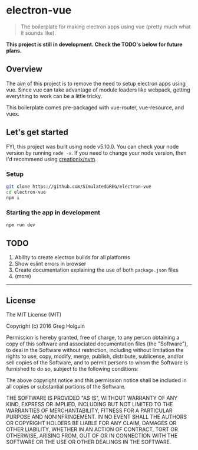 # electron-vue
> The boilerplate for making electron apps using vue (pretty much what it sounds like).

**This project is still in development. Check the TODO's below for future plans.**

## Overview
The aim of this project is to remove the need to setup electron apps using vue. Since vue can take advantage of module loaders like webpack, getting everything to work can be a little tricky.

This boilerplate comes pre-packaged with vue-router, vue-resource, and vuex.

## Let's get started
FYI, this project was built using node v5.10.0. You can check your node version by running `node -v`. If you need to change your node version, then I'd recommend using [creationix/nvm](https://github.com/creationix/nvm/blob/master/README.markdown).

### Setup
```bash
git clone https://github.com/SimulatedGREG/electron-vue
cd electron-vue
npm i
```

### Starting the app in development
```bash
npm run dev
```

## TODO
  1. Ability to create electron builds for all platforms
  2. Show eslint errors in browser
  3. Create documentation explaining the use of both `package.json` files
  4. (more)

***

## License
The MIT License (MIT)

Copyright (c) 2016 Greg Holguin

Permission is hereby granted, free of charge, to any person obtaining a copy of this software and associated documentation files (the "Software"), to deal in the Software without restriction, including without limitation the rights to use, copy, modify, merge, publish, distribute, sublicense, and/or sell copies of the Software, and to permit persons to whom the Software is furnished to do so, subject to the following conditions:

The above copyright notice and this permission notice shall be included in all copies or substantial portions of the Software.

THE SOFTWARE IS PROVIDED "AS IS", WITHOUT WARRANTY OF ANY KIND, EXPRESS OR IMPLIED, INCLUDING BUT NOT LIMITED TO THE WARRANTIES OF MERCHANTABILITY, FITNESS FOR A PARTICULAR PURPOSE AND NONINFRINGEMENT. IN NO EVENT SHALL THE AUTHORS OR COPYRIGHT HOLDERS BE LIABLE FOR ANY CLAIM, DAMAGES OR OTHER LIABILITY, WHETHER IN AN ACTION OF CONTRACT, TORT OR OTHERWISE, ARISING FROM, OUT OF OR IN CONNECTION WITH THE SOFTWARE OR THE USE OR OTHER DEALINGS IN THE SOFTWARE.
